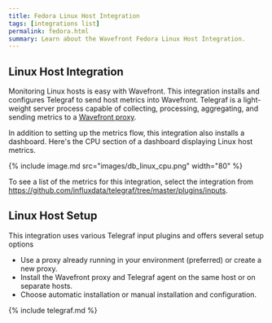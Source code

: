 ```yaml
---
title: Fedora Linux Host Integration
tags: [integrations list]
permalink: fedora.html
summary: Learn about the Wavefront Fedora Linux Host Integration.
---
```

## Linux Host Integration

Monitoring Linux hosts is easy with Wavefront. This integration installs and configures Telegraf to send host metrics
into Wavefront. Telegraf is a light-weight server process capable of collecting, processing, aggregating, and sending metrics to a [Wavefront proxy](https://docs.wavefront.com/proxies.html).

In addition to setting up the metrics flow, this integration also installs a dashboard. Here's the CPU section of a dashboard displaying Linux host metrics.

{% include image.md src="images/db_linux_cpu.png" width="80" %}


To see a list of the metrics for this integration, select the integration from <https://github.com/influxdata/telegraf/tree/master/plugins/inputs>.
## Linux Host Setup

This integration uses various Telegraf input plugins and offers several setup options

* Use a proxy already running in your environment (preferred) or create a new proxy. 
* Install the Wavefront proxy and Telegraf agent on the same host or on separate hosts. 
* Choose automatic installation or manual installation and configuration.

{% include telegraf.md %}


